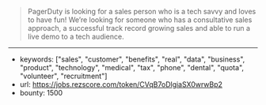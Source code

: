 > PagerDuty is looking for a sales person who is a tech savvy and loves to have fun! We’re looking for someone who has a consultative sales approach, a successful track record growing sales and able to run a live demo to a tech audience. 
------
- keywords: ["sales", "customer", "benefits", "real", "data", "business", "product", "technology", "medical", "tax", "phone", "dental", "quota", "volunteer", "recruitment"]
- url: https://jobs.rezscore.com/token/CVqB7oDlgiaSX0wrwBp2
- bounty: 1500 
